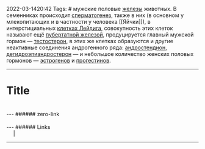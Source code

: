 2022-03-1420:42
Tags: #
мужские половые [железы](https://wp.wiki-wiki.ru/wp/index.php/%D0%96%D0%B5%D0%BB%D0%B5%D0%B7%D1%8B "Железы") животных. В семенниках происходит [сперматогенез](https://wp.wiki-wiki.ru/wp/index.php/%D0%A1%D0%BF%D0%B5%D1%80%D0%BC%D0%B0%D1%82%D0%BE%D0%B3%D0%B5%D0%BD%D0%B5%D0%B7 "Сперматогенез"), также в них (в основном у млекопитающих и в частности у человека [[Яйчки]]), в интерстициальных [клетках Лейдига](https://wp.wiki-wiki.ru/wp/index.php/%D0%9A%D0%BB%D0%B5%D1%82%D0%BA%D0%B8_%D0%9B%D0%B5%D0%B9%D0%B4%D0%B8%D0%B3%D0%B0 "Клетки Лейдига"), совокупность этих клеток называют ещё [пубертатной железой](https://wp.wiki-wiki.ru/wp/index.php/%D0%9F%D1%83%D0%B1%D0%B5%D1%80%D1%82%D0%B0%D1%82%D0%BD%D0%B0%D1%8F_%D0%B6%D0%B5%D0%BB%D0%B5%D0%B7%D0%B0 "Пубертатная железа"), продуцируется главный мужской гормон — [тестостерон](https://wp.wiki-wiki.ru/wp/index.php/%D0%A2%D0%B5%D1%81%D1%82%D0%BE%D1%81%D1%82%D0%B5%D1%80%D0%BE%D0%BD "Тестостерон"), в этих же клетках образуются и другие неактивные соединения андрогенного ряда: [андростендион](https://wp.wiki-wiki.ru/wp/index.php/%D0%90%D0%BD%D0%B4%D1%80%D0%BE%D1%81%D1%82%D0%B5%D0%BD%D0%B4%D0%B8%D0%BE%D0%BD "Андростендион"), [дегидроэпиандростерон](https://wp.wiki-wiki.ru/wp/index.php/%D0%94%D0%B5%D0%B3%D0%B8%D0%B4%D1%80%D0%BE%D1%8D%D0%BF%D0%B8%D0%B0%D0%BD%D0%B4%D1%80%D0%BE%D1%81%D1%82%D0%B5%D1%80%D0%BE%D0%BD "Дегидроэпиандростерон") — и небольшое количество женских половых гормонов — [эстрогенов](https://wp.wiki-wiki.ru/wp/index.php/%D0%AD%D1%81%D1%82%D1%80%D0%BE%D0%B3%D0%B5%D0%BD "Эстроген") и [прогестинов](https://wp.wiki-wiki.ru/wp/index.php/%D0%9F%D1%80%D0%BE%D0%B3%D0%B5%D1%81%D1%82%D0%B8%D0%BD "Прогестин").

---
# Title

</br>
---
###### zero-link </br>

</br>
---
###### Links </br>
 &emsp; | &emsp; 


---